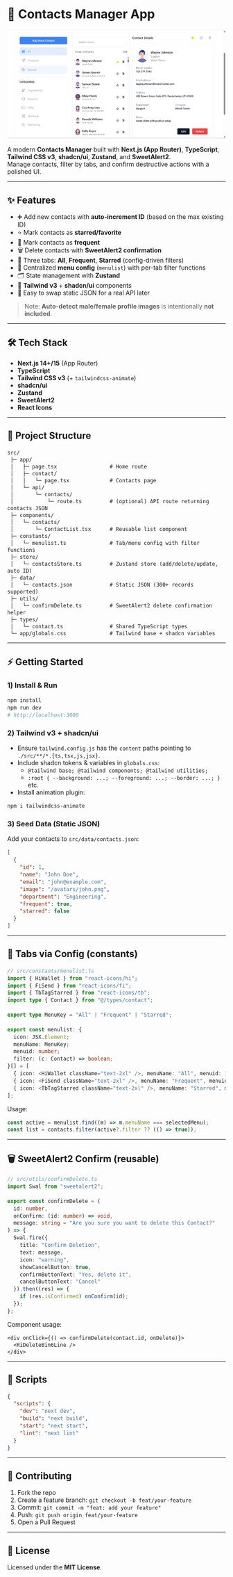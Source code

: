 # 📇 Contacts Manager App
![Dashboard](public/Screenshot.png)

A modern **Contacts Manager** built with **Next.js (App Router)**, **TypeScript**, **Tailwind CSS v3**, **shadcn/ui**, **Zustand**, and **SweetAlert2**.  
Manage contacts, filter by tabs, and confirm destructive actions with a polished UI.

---

## ✨ Features

- ➕ Add new contacts with **auto-increment ID** (based on the max existing ID)
- ⭐ Mark contacts as **starred/favorite**
- 📌 Mark contacts as **frequent**
- 🗑 Delete contacts with **SweetAlert2 confirmation**
- 🧭 Three tabs: **All**, **Frequent**, **Starred** (config-driven filters)
- 🧰 Centralized **menu config** (`menulist`) with per-tab filter functions
- 🗂 State management with **Zustand**
- 🎨 **Tailwind v3** + **shadcn/ui** components
- 🔁 Easy to swap static JSON for a real API later

> Note: **Auto-detect male/female profile images** is intentionally **not included**.

---

## 🛠 Tech Stack

- **Next.js 14+/15** (App Router)
- **TypeScript**
- **Tailwind CSS v3** (+ `tailwindcss-animate`)
- **shadcn/ui**
- **Zustand**
- **SweetAlert2**
- **React Icons**

---

## 📂 Project Structure

```
src/
 ├─ app/
 │   ├─ page.tsx                 # Home route
 │   ├─ contact/
 │   │   └─ page.tsx             # Contacts page
 │   └─ api/
 │       └─ contacts/
 │           └─ route.ts         # (optional) API route returning contacts JSON
 ├─ components/
 │   └─ contacts/
 │       └─ ContactList.tsx      # Reusable list component
 ├─ constants/
 │   └─ menulist.ts              # Tab/menu config with filter functions
 ├─ store/
 │   └─ contactsStore.ts         # Zustand store (add/delete/update, auto ID)
 ├─ data/
 │   └─ contacts.json            # Static JSON (300+ records supported)
 ├─ utils/
 │   └─ confirmDelete.ts         # SweetAlert2 delete confirmation helper
 ├─ types/
 │   └─ contact.ts               # Shared TypeScript types
 └─ app/globals.css              # Tailwind base + shadcn variables
```

---

## ⚡ Getting Started

### 1) Install & Run
```bash
npm install
npm run dev
# http://localhost:3000
```

### 2) Tailwind v3 + shadcn/ui

- Ensure `tailwind.config.js` has the `content` paths pointing to `./src/**/*.{ts,tsx,js,jsx}`.
- Include shadcn tokens & variables in `globals.css`:
  - `@tailwind base; @tailwind components; @tailwind utilities;`
  - `:root { --background: ...; --foreground: ...; --border: ...; }` etc.
- Install animation plugin:
```bash
npm i tailwindcss-animate
```

### 3) Seed Data (Static JSON)

Add your contacts to `src/data/contacts.json`:

```json
[
  {
    "id": 1,
    "name": "John Doe",
    "email": "john@example.com",
    "image": "/avatars/john.png",
    "department": "Engineering",
    "frequent": true,
    "starred": false
  }
]
```

---


## 🧭 Tabs via Config (constants)

```ts
// src/constants/menulist.ts
import { HiWallet } from "react-icons/hi";
import { FiSend } from "react-icons/fi";
import { TbTagStarred } from "react-icons/tb";
import type { Contact } from "@/types/contact";

export type MenuKey = "All" | "Frequent" | "Starred";

export const menulist: {
  icon: JSX.Element;
  menuName: MenuKey;
  menuid: number;
  filter: (c: Contact) => boolean;
}[] = [
  { icon: <HiWallet className="text-2xl" />, menuName: "All", menuid: 1, filter: () => true },
  { icon: <FiSend className="text-2xl" />, menuName: "Frequent", menuid: 2, filter: (c) => !!c.frequent },
  { icon: <TbTagStarred className="text-2xl" />, menuName: "Starred", menuid: 3, filter: (c) => !!c.starred }
];
```

Usage:
```ts
const active = menulist.find((m) => m.menuName === selectedMenu);
const list = contacts.filter(active?.filter ?? (() => true));
```

---

## 🗑 SweetAlert2 Confirm (reusable)

```ts
// src/utils/confirmDelete.ts
import Swal from "sweetalert2";

export const confirmDelete = (
  id: number,
  onConfirm: (id: number) => void,
  message: string = "Are you sure you want to delete this Contact?"
) => {
  Swal.fire({
    title: "Confirm Deletion",
    text: message,
    icon: "warning",
    showCancelButton: true,
    confirmButtonText: "Yes, delete it",
    cancelButtonText: "Cancel"
  }).then((res) => {
    if (res.isConfirmed) onConfirm(id);
  });
};
```

Component usage:
```tsx
<div onClick={() => confirmDelete(contact.id, onDelete)}>
  <RiDeleteBin6Line />
</div>
```

---

## 🔧 Scripts

```json
{
  "scripts": {
    "dev": "next dev",
    "build": "next build",
    "start": "next start",
    "lint": "next lint"
  }
}
```

---

## 🤝 Contributing

1. Fork the repo
2. Create a feature branch: `git checkout -b feat/your-feature`
3. Commit: `git commit -m "feat: add your feature"`
4. Push: `git push origin feat/your-feature`
5. Open a Pull Request

---

## 📜 License

Licensed under the **MIT License**.
